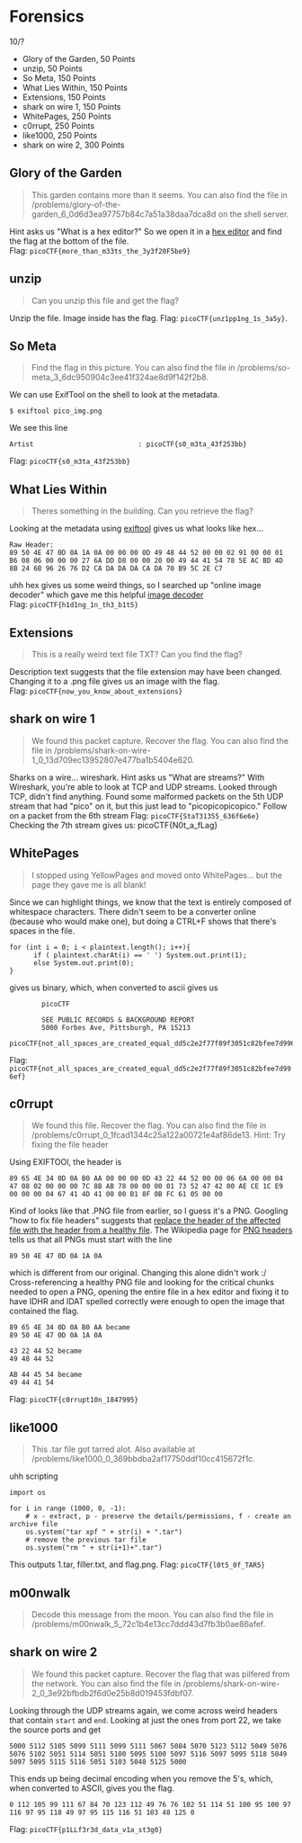 # Forensics
10/?
- Glory of the Garden, 50 Points
- unzip, 50 Points
- So Meta, 150 Points
- What Lies Within, 150 Points
- Extensions, 150 Points
- shark on wire 1, 150 Points
- WhitePages, 250 Points
- c0rrupt, 250 Points
- like1000, 250 Points
- shark on wire 2, 300 Points

## Glory of the Garden
> This garden contains more than it seems. You can also find the file in /problems/glory-of-the-garden_6_0d6d3ea97757b84c7a51a38daa7dca8d on the shell server.

Hint asks us "What is a hex editor?" So we open it in a [hex editor](https://hexed.it/) and find the flag at the bottom of the file.  
Flag: `picoCTF{more_than_m33ts_the_3y3f20F5be9}`


## unzip
> Can you unzip this file and get the flag?

Unzip the file. Image inside has the flag.
Flag: `picoCTF{unz1pp1ng_1s_3a5y}`.


## So Meta
> Find the flag in this picture. You can also find the file in /problems/so-meta_3_6dc950904c3ee41f324ae8d9f142f2b8.

We can use ExifTool on the shell to look at the metadata.
```
$ exiftool pico_img.png
```
We see this line
```
Artist                          : picoCTF{s0_m3ta_43f253bb}
```
Flag: `picoCTF{s0_m3ta_43f253bb}`


## What Lies Within
> Theres something in the building. Can you retrieve the flag?

Looking at the metadata using [exiftool](https://www.metadata2go.com/) gives us what looks like hex...
```
Raw Header:
89 50 4E 47 0D 0A 1A 0A 00 00 00 0D 49 48 44 52 00 00 02 91 00 00 01 B6 08 06 00 00 00 27 6A DD D8 00 00 20 00 49 44 41 54 78 5E AC BD 4D 8B 24 6B 96 26 76 D2 CA DA DA DA CA DA 70 B9 5C 2E C7
```
uhh hex gives us some weird things, so I searched up "online image decoder" which gave me this helpful [image decoder](https://stylesuxx.github.io/steganography/)  
Flag: `picoCTF{h1d1ng_1n_th3_b1t5}`

## Extensions
> This is a really weird text file TXT? Can you find the flag?

Description text suggests that the file extension may have been changed. Changing it to a .png file gives us an image with the flag.  
Flag: `picoCTF{now_you_know_about_extensions}`

## shark on wire 1
> We found this packet capture. Recover the flag. You can also find the file in /problems/shark-on-wire-1_0_13d709ec13952807e477ba1b5404e620.

Sharks on a wire... wireshark. Hint asks us "What are streams?" With Wireshark, you're able to look at TCP and UDP streams. Looked through TCP, didn't find anything. Found some malformed packets on the 5th UDP stream that had "pico" on it, but this just lead to "picopicopicopico."
Follow on a packet from the 6th stream
Flag: `picoCTF{StaT31355_636f6e6e}`  
Checking the 7th stream gives us: picoCTF{N0t_a_fLag}


## WhitePages
> I stopped using YellowPages and moved onto WhitePages... but the page they gave me is all blank!

Since we can highlight things, we know that the text is entirely composed of whitespace characters. There didn't seem to be a converter online (because who would make one), but doing a CTRL+F shows that there's spaces in the file.
```
for (int i = 0; i < plaintext.length(); i++){
      if ( plaintext.charAt(i) == ' ') System.out.print(1);
      else System.out.print(0);
}
```
gives us binary, which, when converted to ascii gives us
```
		picoCTF

		SEE PUBLIC RECORDS & BACKGROUND REPORT
		5000 Forbes Ave, Pittsburgh, PA 15213
		picoCTF{not_all_spaces_are_created_equal_dd5c2e2f77f89f3051c82bfee7d996ef}
```
Flag: `picoCTF{not_all_spaces_are_created_equal_dd5c2e2f77f89f3051c82bfee7d996ef}`


## c0rrupt
> We found this file. Recover the flag. You can also find the file in /problems/c0rrupt_0_1fcad1344c25a122a00721e4af86de13.
> Hint: Try fixing the file header

Using EXIFTOOl, the header is 
```
89 65 4E 34 0D 0A B0 AA 00 00 00 0D 43 22 44 52 00 00 06 6A 00 00 04 47 08 02 00 00 00 7C 8B AB 78 00 00 00 01 73 52 47 42 00 AE CE 1C E9 00 00 00 04 67 41 4D 41 00 00 B1 8F 0B FC 61 05 00 00

```
Kind of looks like that .PNG file from earlier, so I guess it's a PNG. Googling "how to fix file headers" suggests that [replace the header of the affected file with the header from a healthy file](https://www.nucleustechnologies.com/blog/how-to-fix-broken-or-corrupt-jpeg-file-headers/). The Wikipedia page for [PNG headers](https://en.wikipedia.org/wiki/Portable_Network_Graphics#File_header) tells us that all PNGs must start with the line
```
89 50 4E 47 0D 0A 1A 0A
```
which is different from our original. Changing this alone didn't work :/
Cross-referencing a healthy PNG file and looking for the critical chunks needed to open a PNG, opening the entire file in a hex editor and fixing it to have IDHR and IDAT spelled correctly were enough to open the image that contained the flag.
```
89 65 4E 34 0D 0A B0 AA became
89 50 4E 47 0D 0A 1A 0A

43 22 44 52 became
49 48 44 52

AB 44 45 54 became
49 44 41 54
```
Flag: `picoCTF{c0rrupt10n_1847995}`

## like1000
> This .tar file got tarred alot. Also available at /problems/like1000_0_369bbdba2af17750ddf10cc415672f1c.

uhh scripting
```
import os

for i in range (1000, 0, -1):
	# x - extract, p - preserve the details/permissions, f - create an archive file
	os.system("tar xpf " + str(i) + ".tar")
	# remove the previous tar file
	os.system("rm " + str(i+1)+".tar")
```
This outputs 1.tar, filler.txt, and flag.png.
Flag: `picoCTF{l0t5_0f_TAR5}`

## m00nwalk
> Decode this message from the moon. You can also find the file in /problems/m00nwalk_5_72c1b4e13cc7ddd43d7fb3b0ae86afef.


## shark on wire 2
> We found this packet capture. Recover the flag that was pilfered from the network. You can also find the file in /problems/shark-on-wire-2_0_3e92bfbdb2f6d0e25b8d019453fdbf07.

Looking through the UDP streams again, we come across weird headers that contain `start` and `end`. Looking at just the ones from port 22, we take the source ports and get
```
5000 5112 5105 5099 5111 5099 5111 5067 5084 5070 5123 5112 5049 5076 5076 5102 5051 5114 5051 5100 5095 5100 5097 5116 5097 5095 5118 5049 5097 5095 5115 5116 5051 5103 5048 5125 5000
```
This ends up being decimal encoding when you remove the 5's, which, when converted to ASCII, gives you the flag.
```
0 112 105 99 111 67 84 70 123 112 49 76 76 102 51 114 51 100 95 100 97 116 97 95 118 49 97 95 115 116 51 103 48 125 0
```
Flag: `picoCTF{p1LLf3r3d_data_v1a_st3g0}`


